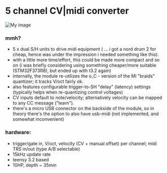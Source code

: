 5 channel CV|midi converter
===


![My image](https://c2.staticflickr.com/2/1780/43105246015_8cc601f7be_h.jpg)


### mmh?

- 5 x dual S/H units to drive midi equipment ( ... i got a nord drum 2 for cheap, hence was under the impression i needed something like this).
- with a little more time/effort, this could be made more compact and so on (i was briefly considering using something cheaper/more suitable (STM32F373R8), but ended up with t3.2 again)
- internally, the module re-utilizes the o_C - version of the MI "braids" quantizer; it tracks V/oct fairly ok.
- also features configurable trigger-to-SH "delay" (latency) settings (typically helps when re-quantizing control voltages)
- CV inputs default to note/velocity; alternatively velocity can be mapped to any CC message ("learn").
- there's a micro USB connector on the backside of the module, so in theory there's the option to also have usb-midi (not implemented, and somewhat inconvenient)

### hardware:

- trigger/gate in, V/oct, velocity (CV + manual offset) per channel; midi TRS in/out (type A/B selectable)
- 15kHz update rate
- teensy 3.2 based
- 10HP, depth ~ 35mm
